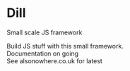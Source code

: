 # Dill
Small scale JS framework

Build JS stuff with this small framework.  
Documentation on going  
See alsonowhere.co.uk for latest  
